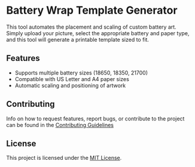 # Battery Wrap Template Generator

This tool automates the placement and scaling of custom battery art.  
Simply upload your picture, select the appropriate battery and paper type, and this tool will generate a printable template sized to fit.

## Features
- Supports multiple battery sizes (18650, 18350, 21700)
- Compatible with US Letter and A4 paper sizes
- Automatic scaling and positioning of artwork

## Contributing
Info on how to request features, report bugs, or contribute to the project can be found in the [Contributing Guidelines](https://github.com/bit-shifted/wrap-gen/blob/main/CONTRIBUTING.md)

## License

This project is licensed under the [MIT License](LICENSE).
